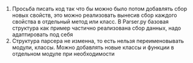 1) Просьба писать код так что бы можно было потом добавлять сбор новых свойств, это можно реализовать вынесив сбор каждого
свойства в отдельный метод или класс. В Parser.py базовая структура как пример частично реализована сбор данных, надо 
адаптировать под себя
2) Структура парсера не изменна, то есть нельзя переименовывать модули, классы. Можно добавлять новые классы и функции в отдельном модуле при необходимости


